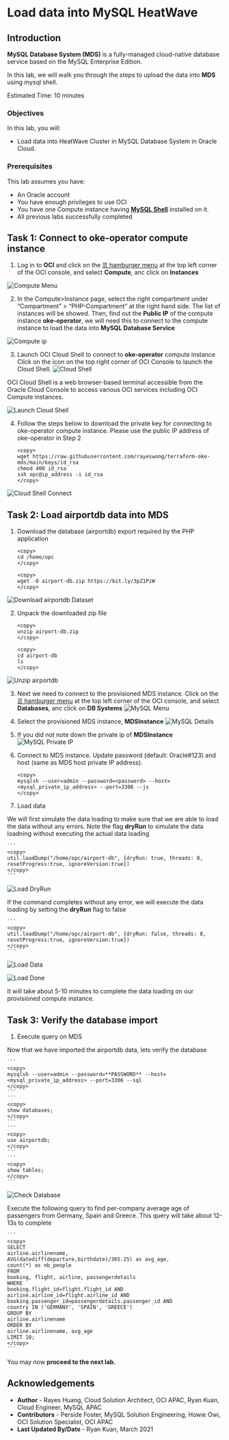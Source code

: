 # Load data into MySQL HeatWave 

## Introduction

**MySQL Database System (MDS)** is a fully-managed cloud-native database service based on the MySQL Enterprise Edition. 

In this lab, we will walk you through the steps to upload the data into **MDS** using mysql shell.

Estimated Time: 10 minutes

### Objectives

In this lab, you will:
* Load data into HeatWave Cluster in MySQL Database System in Oracle Cloud.

### Prerequisites

This lab assumes you have:
* An Oracle account
* You have enough privileges to use OCI
* You have one Compute instance having <a href="https://dev.mysql.com/doc/mysql-shell/8.0/en/mysql-shell-install.html" target="\_blank">**MySQL Shell**</a> installed on it.
* All previous labs successfully completed

## Task 1: Connect to oke-operator compute instance

1. Log in to **OCI** and click on the <a href="#menu">&#9776; hamburger menu</a> at the top left corner of the OCI console, and select **Compute**, anc click on **Instances**

![Compute Menu](images/compute-menu.png)

2. In the Compute>Instance page, select the right compartment under “Compartment” > “PHP-Compartment” at the right hand side. The list of instances will be showed. Then, find out the **Public IP** of the compute instance **oke-operator**, we will need this to connect to the compute instance to load the data into **MySQL Database Service**

![Compute ip](images/compute-ip.png)

3. Launch OCI Cloud Shell to connect to **oke-operator** compute instance
Click on the icon on the top right corner of OCI Console to launch the Cloud Shell. 
![Cloud Shell](images/cloud-shell.png)

OCI Cloud Shell is a web browser-based terminal accessible from the Oracle Cloud Console to access various OCI services including OCI Compute instances. 

![Launch Cloud Shell](images/cloud-shell-launch.png)

4. Follow the steps below to download the private key for connecting to oke-operator compute instance. Please use the public IP address of oke-operator in Step 2

	```
	<copy>
	wget https://raw.githubusercontent.com/rayeswong/terraform-oke-mds/main/keys/id_rsa
	chmod 400 id_rsa
	ssh opc@ip_address -i id_rsa
	</copy>
	```

![Cloud Shell Connect](images/cloud-shell-connect.png)

## Task 2: Load airportdb data into MDS

1. Download the database (airportdb) export required by the PHP application

	```
	<copy>
	cd /home/opc
	</copy>
	```
	```
	<copy>
	wget -O airport-db.zip https://bit.ly/3pZ1PiW
	</copy>
	```
![Download airportdb Dataset](images/download-airportdb.png)

2. Unpack the downloaded zip file

	```
	<copy>
	unzip airport-db.zip
	</copy>
	```
	```
	<copy>
	cd airport-db
	ls
	</copy>
	```
![Unzip airportdb](images/unzip-airportdb.png)

3. Next we need to connect to the provisioned MDS instance. Click on the <a href="#menu">&#9776; hamburger menu</a> at the top left corner of the OCI console, and select **Databases**, anc click on **DB Systems**
![MySQL Menu](images/mds-menu.png)

4. Select the provisioned MDS instance, **MDSInstance**
![MySQL Details](images/mds-details.png)

5. If you did not note down the private ip of **MDSInstance**
![MySQL Private IP](images/mds-ip.png)

6. Connect to MDS instance. Update password (default: Oracle#123) and host (same as MDS host private IP address). 

	```
	<copy>
	mysqlsh --user=admin --password=<password> --host=<mysql_private_ip_address> --port=3306 --js
	</copy>
	```

7. Load data 

We will first simulate the data loading to make sure that we are able to load the data without any errors. Note the flag **dryRun** to simulate the data loadning without executing the actual data loading

	```
	<copy>
	util.loadDump("/home/opc/airport-db", {dryRun: true, threads: 8, resetProgress:true, ignoreVersion:true})
	</copy>
	```
![Load DryRun](images/load-dryrun.png)

If the command completes without any error, we will execute the data loading by setting the **dryRun** flag to false

	```
	<copy>
	util.loadDump("/home/opc/airport-db", {dryRun: false, threads: 8, resetProgress:true, ignoreVersion:true})
	</copy>
	```
![Load Data](images/load-data.png)

![Load Done](images/load-done.png)

It will take about 5-10 minutes to complete the data loading on our provisioned compute instance. 

## Task 3: Verify the database import

1. Execute query on MDS

Now that we have imported the airportdb data, lets verify the database

	```
	<copy>
	mysqlsh --user=admin --password=**PASSWORD** --host=<mysql_private_ip_address> --port=3306 --sql
	</copy>
	```
	```
	<copy>
	show databases;
	</copy>
	```
	```
	<copy>
	use airportdb;
	</copy>
	```
	```
	<copy>
	show tables;
	</copy>
	```
  
![Check Database](images/check-db.png)

Execute the following query to find per-company average age of passengers from Germany, Spain and Greece. This query will take about 12-13s to complete

	```
	<copy>
	SELECT
	airline.airlinename,
	AVG(datediff(departure,birthdate)/365.25) as avg_age,
	count(*) as nb_people
	FROM
	booking, flight, airline, passengerdetails
	WHERE
	booking.flight_id=flight.flight_id AND
	airline.airline_id=flight.airline_id AND
	booking.passenger_id=passengerdetails.passenger_id AND
	country IN ('GERMANY', 'SPAIN', 'GREECE')
	GROUP BY
	airline.airlinename
	ORDER BY
	airline.airlinename, avg_age
	LIMIT 10;
	</copy>
	```
You may now **proceed to the next lab.**

## Acknowledgements
* **Author** 
             - Rayes Huang, Cloud Solution Architect, OCI APAC, Ryan Kuan, Cloud Engineer, MySQL APAC
* **Contributors** 
			 - Perside Foster, MySQL Solution Engineering, Howie Owi, OCI Solution Specialist, OCI APAC
* **Last Updated By/Date** - Ryan Kuan, March 2021